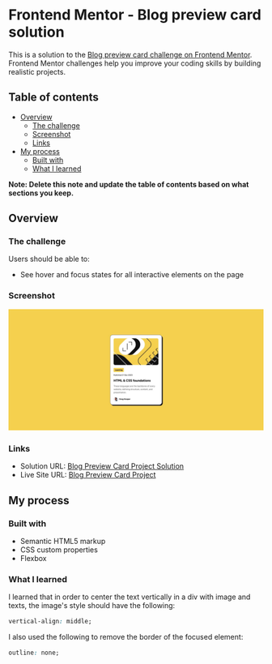 # Frontend Mentor - Blog preview card solution

This is a solution to the [Blog preview card challenge on Frontend Mentor](https://www.frontendmentor.io/challenges/blog-preview-card-ckPaj01IcS). Frontend Mentor challenges help you improve your coding skills by building realistic projects. 

## Table of contents

- [Overview](#overview)
  - [The challenge](#the-challenge)
  - [Screenshot](#screenshot)
  - [Links](#links)
- [My process](#my-process)
  - [Built with](#built-with)
  - [What I learned](#what-i-learned)

**Note: Delete this note and update the table of contents based on what sections you keep.**

## Overview

### The challenge

Users should be able to:

- See hover and focus states for all interactive elements on the page

### Screenshot

![](./screenshot.jpg)

### Links

- Solution URL: [Blog Preview Card Project Solution](https://github.com/telsabate-hub/blog-preview-card-main)
- Live Site URL: [Blog Preview Card Project](https://telsabate-hub.github.io/blog-preview-card-main/)

## My process

### Built with

- Semantic HTML5 markup
- CSS custom properties
- Flexbox

### What I learned

I learned that in order to center the text vertically in a div with image and texts, the image's style should have the following:

```css
vertical-align: middle;
```

I also used the following to remove the border of the focused element:

```css
outline: none;
```
